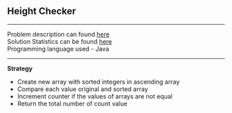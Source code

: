 **Height Checker**
---
****
Problem description can found [here](https://leetcode.com/problems/height-checker/) <br />
Solution Statistics can be found [here](https://leetcode.com/problems/height-checker/submissions/) <br />
Programming language used - Java <br />

---

**Strategy**
* Create new array with sorted integers in ascending array
* Compare each value original and sorted array 
* Increment counter if the values of arrays are not equal
* Return the total number of count value
